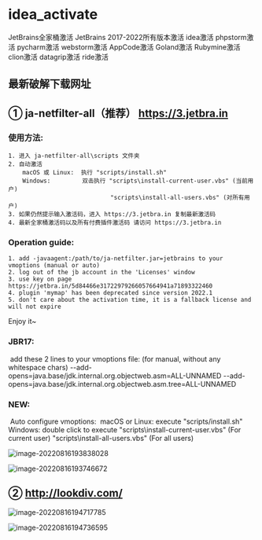 # idea_activate

JetBrains全家桶激活 JetBrains 2017-2022所有版本激活 idea激活  phpstorm激活 pycharm激活 webstorm激活 AppCode激活 Goland激活 Rubymine激活 clion激活 datagrip激活 ride激活

## 最新破解下载网址

## ① ja-netfilter-all（推荐）  https://3.jetbra.in

### 使用方法: 
```
1. 进入 ja-netfilter-all\scripts 文件夹
2. 自动激活
	macOS 或 Linux: 	执行 "scripts/install.sh"
    Windows: 		 双击执行 "scripts\install-current-user.vbs" (当前用户)
                             "scripts\install-all-users.vbs" (对所有用户)
3. 如果仍然提示输入激活码，进入 https://3.jetbra.in 复制最新激活码
4. 最新全家桶激活码以及所有付费插件激活码 请访问 https://3.jetbra.in

```

### Operation guide: 
    1. add -javaagent:/path/to/ja-netfilter.jar=jetbrains to your vmoptions (manual or auto)
    2. log out of the jb account in the 'Licenses' window
    3. use key on page https://jetbra.in/5d84466e31722979266057664941a71893322460
    4. plugin 'mymap' has been deprecated since version 2022.1
    5. don't care about the activation time, it is a fallback license and will not expire

Enjoy it~

### JBR17:
​    add these 2 lines to your vmoptions file: (for manual, without any whitespace chars)
​    --add-opens=java.base/jdk.internal.org.objectweb.asm=ALL-UNNAMED
​    --add-opens=java.base/jdk.internal.org.objectweb.asm.tree=ALL-UNNAMED

### NEW: 
​    Auto configure vmoptions:
​        macOS or Linux: execute "scripts/install.sh"
​        Windows: double click to execute "scripts\install-current-user.vbs" (For current user)
​                                         "scripts\install-all-users.vbs" (For all users)

![image-20220816193838028](http://shfs.cf/img/202208161938082.png)

![image-20220816193746672](http://shfs.cf/img/202208161937491.png)

## ② http://lookdiv.com/

![image-20220816194717785](http://shfs.cf/img/202208161947102.png)

![image-20220816194736595](http://shfs.cf/img/202208161947646.png)
